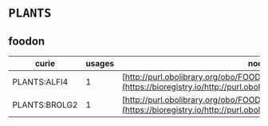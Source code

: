 # `PLANTS`
## foodon
| curie         |   usages | nodes                                                                                                                   |
|---------------|----------|-------------------------------------------------------------------------------------------------------------------------|
| PLANTS:ALFI4  |        1 | [http://purl.obolibrary.org/obo/FOODON:00003172](https://bioregistry.io/http://purl.obolibrary.org/obo/FOODON:00003172) |
| PLANTS:BROLG2 |        1 | [http://purl.obolibrary.org/obo/FOODON:03411369](https://bioregistry.io/http://purl.obolibrary.org/obo/FOODON:03411369) |
